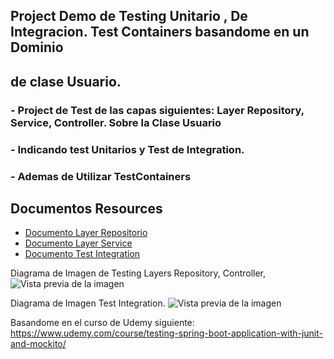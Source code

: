 ## Project Demo de Testing Unitario , De Integracion. Test Containers basandome en un Dominio 
## de clase Usuario.


### - Project de Test de las capas siguientes: Layer Repository, Service, Controller. Sobre la Clase Usuario 
### - Indicando test Unitarios y Test de Integration.
### - Ademas de Utilizar TestContainers

## Documentos Resources 
- [Documento Layer Repositorio](https://github.com/manuonda/java-project/blob/main/testing-base-container/Spring%20Boot%20Testing%20-JPA%20Repository.docx)
- [Documento Layer Service](https://github.com/manuonda/java-project/blob/main/testing-base-container/Spring%20Boot%20Testing-%20Service%20Layer.docx)
- [Documento Test Integration](https://github.com/manuonda/java-project/blob/main/testing-base-container/Integration%20Test.docx)

Diagrama de Imagen de Testing Layers Repository, Controller, 
![Vista previa de la imagen](https://raw.githubusercontent.com/manuonda/java-project/main/testing-base-container/diagrama_layer.png)




Diagrama de Imagen Test Integration.
![Vista previa de la imagen](https://raw.githubusercontent.com/manuonda/java-project/main/testing-base-container/test_integration.png)




Basandome en el curso de Udemy siguiente: https://www.udemy.com/course/testing-spring-boot-application-with-junit-and-mockito/